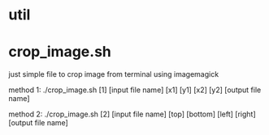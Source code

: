 # util

# crop_image.sh
just simple file to crop image from terminal using imagemagick

method 1:
./crop_image.sh [1] [input file name] [x1] [y1] [x2] [y2] [output file name]

method 2:
./crop_image.sh [2] [input file name] [top] [bottom] [left] [right] [output file name]
